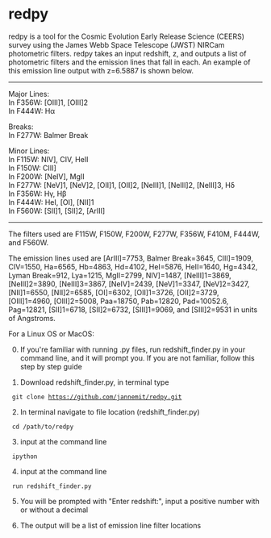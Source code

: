# redpy 

redpy is a tool for the Cosmic Evolution Early Release Science (CEERS) survey using the James Webb Space Telescope (JWST) NIRCam photometric filters. redpy takes an input redshift, z, and outputs a list of photometric filters and the emission lines that fall in each. An example of this  emission line output with z=6.5887 is shown below.

-----------------------------------------------

Major Lines:<br/>
In F356W: [OIII]1, [OIII]2<br/>
In F444W: Hα<br/>


Breaks:<br/>
In F277W: Balmer Break<br/>


Minor Lines:<br/>
In F115W: NIV], CIV, HeII<br/>
In F150W: CIII]<br/>
In F200W: [NeIV], MgII<br/>
In F277W: [NeV]1, [NeV]2, [OII]1, [OII]2, [NeIII]1, [NeIII]2, [NeIII]3, Hδ<br/>
In F356W: Hγ, Hβ<br/>
In F444W: HeI, [OI], [NII]1<br/>
In F560W: [SII]1, [SII]2, [ArIII]<br/>

-----------------------------------------------


The filters used are F115W, F150W, F200W, F277W, F356W, F410M, F444W, and F560W.

The emission lines used are [ArIII]=7753, Balmer Break=3645, CIII]=1909, CIV=1550, Ha=6565, Hb=4863, Hd=4102, HeI=5876, HeII=1640, Hg=4342, Lyman Break=912, Lya=1215, MgII=2799, NIV]=1487, [NeIII]1=3869, [NeIII]2=3890, [NeIII]3=3867, [NeIV]=2439, [NeV]1=3347, [NeV]2=3427, [NII]1=6550, [NII]2=6585, [OI]=6302, [OII]1=3726, [OII]2=3729, [OIII]1=4960, [OIII]2=5008, Paa=18750, Pab=12820, Pad=10052.6, Pag=12821, [SII]1=6718, [SII]2=6732, [SIII]1=9069, and [SIII]2=9531 in units of Angstroms. 



For a Linux OS or MacOS:

0. If you're familiar with running .py files, run redshift_finder.py in your command line, and it will prompt you. If you are not familiar, follow this step by step guide

1. Download redshift_finder.py, in terminal type

<code> git clone https://github.com/jannemit/redpy.git </code> 

2. In terminal navigate to file location (redshift_finder.py)

<code> cd /path/to/redpy </code>

3. input at the command line

<code> ipython </code>

4. input at the command line

<code> run redshift_finder.py </code>

5. You will be prompted with "Enter redshift:", input a positive number with or without a decimal
    
6. The output will be a list of emission line filter locations 
